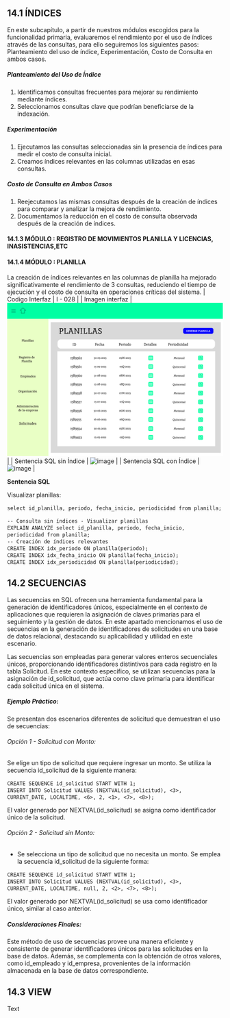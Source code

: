## 14.1 ÍNDICES
En este subcapítulo, a partir de nuestros módulos escogidos para la funcionalidad primaria, evaluaremos el rendimiento por el uso de índices através de las consultas, para ello seguiremos los siguientes pasos: Planteamiento del uso de índice, Experimentación, Costo de Consulta en ambos casos.
##### Planteamiento del Uso de Índice
1. Identificamos consultas frecuentes para mejorar su rendimiento mediante índices.
2. Seleccionamos consultas clave que podrían beneficiarse de la indexación.
##### Experimentación
1. Ejecutamos las consultas seleccionadas sin la presencia de índices para medir el costo de consulta inicial.
2. Creamos índices relevantes en las columnas utilizadas en esas consultas.
##### Costo de Consulta en Ambos Casos
1. Reejecutamos las mismas consultas después de la creación de índices para comparar y analizar la mejora de rendimiento.
2. Documentamos la reducción en el costo de consulta observada después de la creación de índices.

#### 14.1.3 MÓDULO : REGISTRO DE MOVIMIENTOS PLANILLA Y LICENCIAS, INASISTENCIAS,ETC
#### 14.1.4 MÓDULO : PLANILLA
La creación de índices relevantes en las columnas de planilla ha mejorado significativamente el rendimiento de 3 consultas, reduciendo el tiempo de ejecución y el costo de consulta en operaciones críticas del sistema.
| Codigo Interfaz    |    I - 028    | 
| Imagen interfaz   | ![image](https://github.com/nnthony/bookish-doodle/blob/4e05c459ab523a14aa7aafdeb509a13028487e06/pnt/planilla.png) |
| Sentencia SQL sin Índice   | ![image](https://github.com/JordanLau21/DBD-Grupo2---23-2/assets/81944281/f56fa068-c2e1-4e26-a8ef-b5687e3e4317) |
| Sentencia SQL con Índice   | ![image](https://github.com/JordanLau21/DBD-Grupo2---23-2/assets/81944281/b019dfda-b59a-4e3b-afda-99cb19e4a0b5) |

**Sentencia SQL**

Visualizar planillas:
```
select id_planilla, periodo, fecha_inicio, periodicidad from planilla;
```
```
-- Consulta sin índices - Visualizar planillas
EXPLAIN ANALYZE select id_planilla, periodo, fecha_inicio, periodicidad from planilla;
-- Creación de índices relevantes
CREATE INDEX idx_periodo ON planilla(periodo);
CREATE INDEX idx_fecha_inicio ON planilla(fecha_inicio);
CREATE INDEX idx_periodicidad ON planilla(periodicidad);
```



## 14.2 SECUENCIAS
Las secuencias en SQL ofrecen una herramienta fundamental para la generación de identificadores únicos, especialmente en el contexto de aplicaciones que requieren la asignación de claves primarias para el seguimiento y la gestión de datos. En este apartado mencionamos el uso de secuencias en la generación de identificadores de solicitudes en una base de datos relacional, destacando su aplicabilidad y utilidad en este escenario.

Las secuencias son empleadas para generar valores enteros secuenciales únicos, proporcionando identificadores distintivos para cada registro en la tabla Solicitud. En este contexto específico, se utilizan secuencias para la asignación de id_solicitud, que actúa como clave primaria para identificar cada solicitud única en el sistema.

##### Ejemplo Práctico:

Se presentan dos escenarios diferentes de solicitud que demuestran el uso de secuencias:

###### Opción 1 - Solicitud con Monto:

Se elige un tipo de solicitud que requiere ingresar un monto.
Se utiliza la secuencia id_solicitud de la siguiente manera:
```
CREATE SEQUENCE id_solicitud START WITH 1;
INSERT INTO Solicitud VALUES (NEXTVAL(id_solicitud), <3>, CURRENT_DATE, LOCALTIME, <6>, 2, <1>, <7>, <8>);
```
El valor generado por NEXTVAL(id_solicitud) se asigna como identificador único de la solicitud.
###### Opción 2 - Solicitud sin Monto:
- Se selecciona un tipo de solicitud que no necesita un monto.
Se emplea la secuencia id_solicitud de la siguiente forma:
```
CREATE SEQUENCE id_solicitud START WITH 1;
INSERT INTO Solicitud VALUES (NEXTVAL(id_solicitud), <3>, CURRENT_DATE, LOCALTIME, null, 2, <2>, <7>, <8>);
```
El valor generado por NEXTVAL(id_solicitud) se usa como identificador único, similar al caso anterior.
##### Consideraciones Finales:
Este método de uso de secuencias provee una manera eficiente y consistente de generar identificadores únicos para las solicitudes en la base de datos. Además, se complementa con la obtención de otros valores, como id_empleado y id_empresa, provenientes de la información almacenada en la base de datos correspondiente.

## 14.3 VIEW
Text
